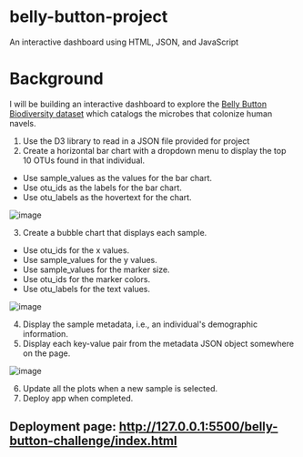 # belly-button-project
An interactive dashboard using HTML, JSON, and JavaScript

# Background
I will be building an interactive dashboard to explore the [Belly Button Biodiversity dataset](http://robdunnlab.com/projects/belly-button-biodiversity/) which catalogs the microbes that colonize human navels.
1. Use the D3 library to read in a JSON file provided for project
2. Create a horizontal bar chart with a dropdown menu to display the top 10 OTUs found in that individual.
  - Use sample_values as the values for the bar chart.
  - Use otu_ids as the labels for the bar chart.
  - Use otu_labels as the hovertext for the chart.
  
  ![image](https://user-images.githubusercontent.com/100399092/201748368-bb9878c8-831b-4d3e-90f1-4a30ecfab47f.png)

3. Create a bubble chart that displays each sample.
  - Use otu_ids for the x values.
  - Use sample_values for the y values.
  - Use sample_values for the marker size.
  - Use otu_ids for the marker colors.
  - Use otu_labels for the text values.
  
  ![image](https://user-images.githubusercontent.com/100399092/201748410-b25294a6-aefd-4d0a-8347-446b65bc96ae.png)

4. Display the sample metadata, i.e., an individual's demographic information.
5. Display each key-value pair from the metadata JSON object somewhere on the page.

![image](https://user-images.githubusercontent.com/100399092/201748576-52bc45bf-902c-4c87-8709-3ff591555299.png)

6. Update all the plots when a new sample is selected.
7. Deploy app when completed.

## Deployment page: http://127.0.0.1:5500/belly-button-challenge/index.html 

